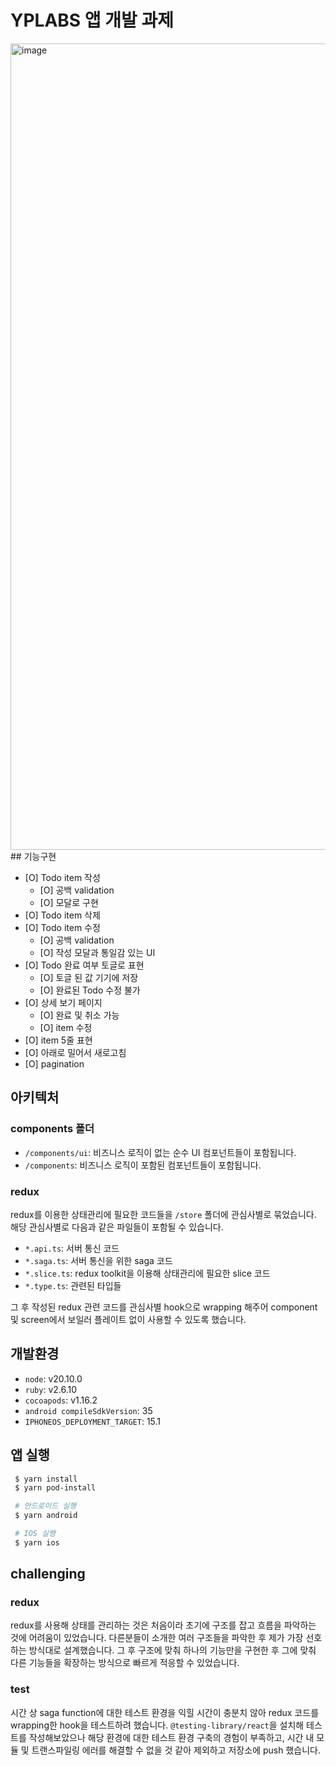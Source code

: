 # YPLABS 앱 개발 과제

<img width="1290" alt="image" src="https://github.com/user-attachments/assets/bff7d338-132b-4d3b-92d1-7aec1f1c66b4">
## 기능구현

- [O] Todo item 작성
  - [O] 공백 validation
  - [O] 모달로 구현
- [O] Todo item 삭제
- [O] Todo item 수정
  - [O] 공백 validation
  - [O] 작성 모달과 통일감 있는 UI
- [O] Todo 완료 여부 토글로 표현
  - [O] 토글 된 값 기기에 저장
  - [O] 완료된 Todo 수정 불가
- [O] 상세 보기 페이지
  - [O] 완료 및 취소 가능
  - [O] item 수정
- [O] item 5줄 표현
- [O] 아래로 밀어서 새로고침
- [O] pagination

## 아키텍처

### components 폴더

- `/components/ui`: 비즈니스 로직이 없는 순수 UI 컴포넌트들이 포함됩니다.
- `/components`: 비즈니스 로직이 포함된 컴포넌트들이 포함됩니다.

### redux

redux를 이용한 상태관리에 필요한 코드들을 `/store` 폴더에 관심사별로 묶었습니다.
해당 관심사별로 다음과 같은 파일들이 포함될 수 있습니다.

- `*.api.ts`: 서버 통신 코드
- `*.saga.ts`: 서버 통신을 위한 saga 코드
- `*.slice.ts`: redux toolkit을 이용해 상태관리에 필요한 slice 코드
- `*.type.ts`: 관련된 타입들

그 후 작성된 redux 관련 코드를 관심사별 hook으로 wrapping 해주어 component 및 screen에서 보일러 플레이트 없이 사용할 수 있도록 했습니다.

## 개발환경

- `node`: v20.10.0
- `ruby`: v2.6.10
- `cocoapods`: v1.16.2
- `android compileSdkVersion`: 35
- `IPHONEOS_DEPLOYMENT_TARGET`: 15.1

## 앱 실행

```bash
 $ yarn install
 $ yarn pod-install

 # 안드로이드 실행
 $ yarn android

 # IOS 실행
 $ yarn ios
```

## challenging

### redux

redux를 사용해 상태를 관리하는 것은 처음이라 초기에 구조를 잡고 흐름을 파악하는 것에 어려움이 있었습니다.
다른분들이 소개한 여러 구조들을 파악한 후 제가 가장 선호하는 방식대로 설계했습니다.
그 후 구조에 맞춰 하나의 기능만을 구현한 후 그에 맞춰 다른 기능들을 확장하는 방식으로 빠르게 적응할 수 있었습니다.

### test

시간 상 saga function에 대한 테스트 환경을 익힐 시간이 충분치 않아 redux 코드를 wrapping한 hook을 테스트하려 했습니다.
`@testing-library/react`을 설치해 테스트를 작성해보았으나 해당 환경에 대한 테스트 환경 구축의 경험이 부족하고, 시간 내 모듈 및 트랜스파일링 에러를 해결할 수 없을 것 같아 제외하고 저장소에 push 했습니다.
